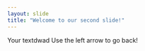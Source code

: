 ```yaml
---
layout: slide
title: "Welcome to our second slide!"
---
```

Your textdwad
Use the left arrow to go back!
